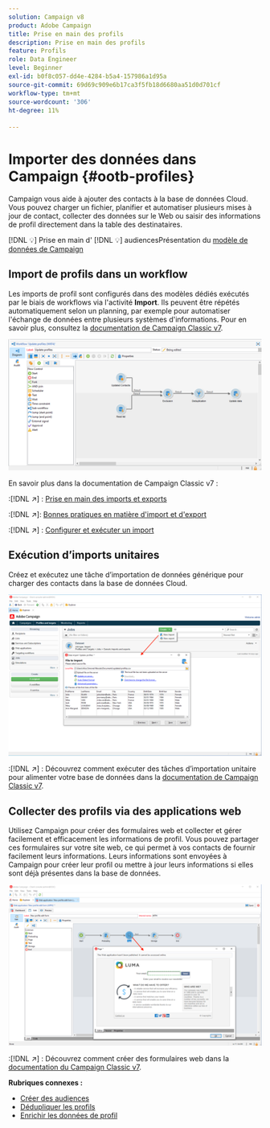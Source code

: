```yaml
---
solution: Campaign v8
product: Adobe Campaign
title: Prise en main des profils
description: Prise en main des profils
feature: Profils
role: Data Engineer
level: Beginner
exl-id: b0f8c057-dd4e-4284-b5a4-157986a1d95a
source-git-commit: 69d69c909e6b17ca3f5fb18d6680aa51d0d701cf
workflow-type: tm+mt
source-wordcount: '306'
ht-degree: 11%

---
```


# Importer des données dans Campaign {#ootb-profiles}

Campaign vous aide à ajouter des contacts à la base de données Cloud. Vous pouvez charger un fichier, planifier et automatiser plusieurs mises à jour de contact, collecter des données sur le Web ou saisir des informations de profil directement dans la table des destinataires.

[!DNL :bulb:] Prise en main d&#39; [](audiences.md)
[!DNL :bulb:] audiencesPrésentation du  [modèle de données de Campaign](../dev/datamodel.md)

## Import de profils dans un workflow

Les imports de profil sont configurés dans des modèles dédiés exécutés par le biais de workflows via l&#39;activité **Import**. Ils peuvent être répétés automatiquement selon un planning, par exemple pour automatiser l&#39;échange de données entre plusieurs systèmes d&#39;informations. Pour en savoir plus, consultez la [documentation de Campaign Classic v7](https://experienceleague.adobe.com/docs/campaign-classic/using/getting-started/importing-and-exporting-data/import-export-workflows.html).

![](assets/import-wf.png)

En savoir plus dans la documentation de Campaign Classic v7 :

:[!DNL :arrow_upper_right:] : [Prise en main des imports et exports](https://experienceleague.adobe.com/docs/campaign-classic/using/getting-started/importing-and-exporting-data/get-started-data-import-export.html)

:[!DNL :arrow_upper_right:]: [Bonnes pratiques en matière d&#39;import et d&#39;export](https://experienceleague.adobe.com/docs/campaign-classic/using/getting-started/importing-and-exporting-data/best-practices/import-export-best-practices.html)

:[!DNL :arrow_upper_right:] : [Configurer et exécuter un import](https://experienceleague.adobe.com/docs/campaign-classic/using/getting-started/importing-and-exporting-data/generic-imports-exports/executing-import-jobs.html)

## Exécution d’imports unitaires

Créez et exécutez une tâche d’importation de données générique pour charger des contacts dans la base de données Cloud.

![](assets/new-import.png)

:[!DNL :arrow_upper_right:] : Découvrez comment exécuter des tâches d’importation unitaire pour alimenter votre base de données dans la [documentation de Campaign Classic v7](https://experienceleague.adobe.com/docs/campaign-classic/using/getting-started/importing-and-exporting-data/generic-imports-exports/about-generic-imports-exports.html).

## Collecter des profils via des applications web

Utilisez Campaign pour créer des formulaires web et collecter et gérer facilement et efficacement les informations de profil. Vous pouvez partager ces formulaires sur votre site web, ce qui permet à vos contacts de fournir facilement leurs informations. Leurs informations sont envoyées à Campaign pour créer leur profil ou mettre à jour leurs informations si elles sont déjà présentes dans la base de données.

![](assets/web-form-page.png)

:[!DNL :arrow_upper_right:] : Découvrez comment créer des formulaires web dans la [documentation du Campaign Classic v7](https://experienceleague.adobe.com/docs/campaign-classic/using/designing-content/web-forms/about-web-forms.html).

**Rubriques connexes :**

* [Créer des audiences](audiences.md)
* [Dédupliquer les profils](https://experienceleague.adobe.com/docs/campaign-classic/using/automating-with-workflows/use-cases/data-management/deduplication-merge.html)
* [Enrichir les données de profil](https://experienceleague.adobe.com/docs/campaign-classic/using/automating-with-workflows/use-cases/data-management/enriching-data.html)
